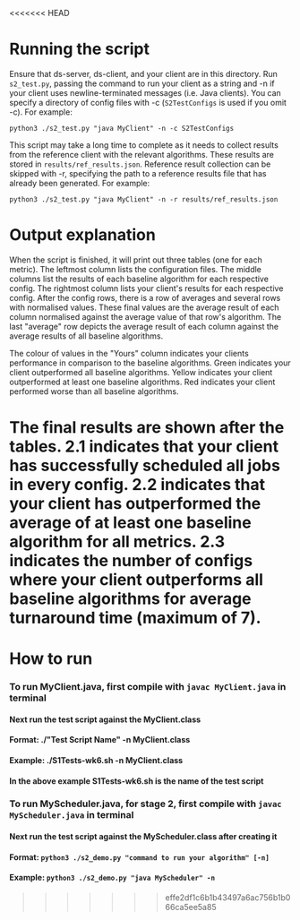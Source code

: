 <<<<<<< HEAD
# Running the script
Ensure that ds-server, ds-client, and your client are in this directory.
Run `s2_test.py`, passing the command to run your client as a string and -n if your client uses newline-terminated messages (i.e. Java clients).
You can specify a directory of config files with -c (`S2TestConfigs` is used if you omit -c).
For example:
```
python3 ./s2_test.py "java MyClient" -n -c S2TestConfigs
```

This script may take a long time to complete as it needs to collect results from the reference client with the relevant algorithms.
These results are stored in `results/ref_results.json`.
Reference result collection can be skipped with -r, specifying the path to a reference results file that has already been generated.
For example:
```
python3 ./s2_test.py "java MyClient" -n -r results/ref_results.json
```

# Output explanation
When the script is finished, it will print out three tables (one for each metric).
The leftmost column lists the configuration files.
The middle columns list the results of each baseline algorithm for each respective config.
The rightmost column lists your client's results for each respective config.
After the config rows, there is a row of averages and several rows with normalised values.
These final values are the average result of each column normalised against the average value of that row's algorithm.
The last "average" row depicts the average result of each column against the average results of all baseline algorithms.

The colour of values in the "Yours" column indicates your clients performance in comparison to the baseline algorithms.
Green indicates your client outperformed all baseline algorithms.
Yellow indicates your client outperformed at least one baseline algorithms.
Red indicates your client performed worse than all baseline algorithms.

The final results are shown after the tables.
2.1 indicates that your client has successfully scheduled all jobs in every config.
2.2 indicates that your client has outperformed the average of at least one baseline algorithm for all metrics.
2.3 indicates the number of configs where your client outperforms all baseline algorithms for average turnaround time (maximum of 7).
=======
# How to run
### To run MyClient.java, first compile with ```javac MyClient.java``` in terminal
#### Next run the test script against the MyClient.class
#### Format: ./"Test Script Name" -n MyClient.class
#### Example: ./S1Tests-wk6.sh -n MyClient.class
#### In the above example S1Tests-wk6.sh is the name of the test script

### To run MyScheduler.java, for stage 2, first compile with ```javac MyScheduler.java``` in terminal
#### Next run the test script against the MyScheduler.class after creating it
#### Format: ```python3 ./s2_demo.py "command to run your algorithm" [-n]```
#### Example: ```python3 ./s2_demo.py "java MyScheduler" -n```


>>>>>>> effe2df1c6b1b43497a6ac756b1b066ca5ee5a85
